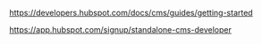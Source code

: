 https://developers.hubspot.com/docs/cms/guides/getting-started

https://app.hubspot.com/signup/standalone-cms-developer